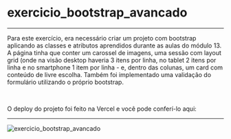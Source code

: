 # exercicio_bootstrap_avancado
***
Para este exercício, era necessário criar um projeto com bootstrap aplicando as classes e atributos aprendidos durante as aulas do módulo 13. <br>
A página tinha que conter um carossel de imagens, uma sessão com layout grid (onde na visão desktop haveria 3 itens por linha, no tablet 2 itens por linha e 
no smartphone 1 item por linha - e, dentro das colunas, um card com conteúdo de livre escolha. Também foi implementado uma validação do formulário utilizando o
próprio bootstrap.

<br>

O deploy do projeto foi feito na Vercel e você pode conferí-lo aqui: 

***

![exercicio_bootstrap_avancado](https://user-images.githubusercontent.com/87523872/219388970-ef9a5f66-2756-449a-926d-543cde02ef4c.png)
